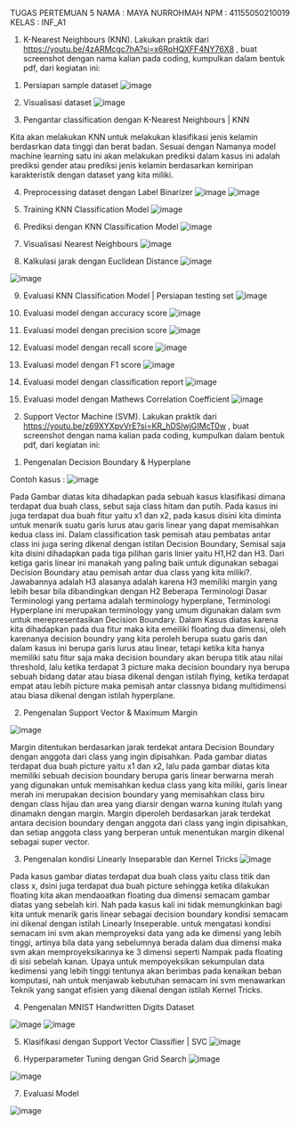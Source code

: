 TUGAS PERTEMUAN 5
NAMA	: MAYA NURROHMAH
NPM		: 41155050210019
KELAS	: INF_A1

1.	K-Nearest Neighbours (KNN). Lakukan praktik dari https://youtu.be/4zARMcgc7hA?si=x6RoHQXFF4NY76X8 , buat screenshot dengan nama kalian pada coding, kumpulkan dalam bentuk pdf, dari kegiatan ini:
1)	Persiapan sample dataset
 ![image](https://github.com/user-attachments/assets/47d2247c-e07e-428b-84b1-cc778f8dafe5)

2)	Visualisasi dataset
 ![image](https://github.com/user-attachments/assets/20c45d3d-c887-4a7f-a6f6-f347019d8392)


3)	Pengantar classification dengan K-Nearest Neighbours | KNN

Kita akan melakukan KNN untuk melakukan klasifikasi jenis kelamin berdasrkan data tinggi dan berat badan. Sesuai dengan Namanya model machine learning satu ini akan melakukan prediksi dalam kasus ini adalah prediksi gender atau prediksi jenis kelamin berdasarkan kemiripan karakteristik dengan dataset yang kita miliki.

4)	Preprocessing dataset dengan Label Binarizer
 ![image](https://github.com/user-attachments/assets/58b961d8-0644-4cea-811c-ccee5b3f36d3)
![image](https://github.com/user-attachments/assets/6da6c3ff-d714-4463-b5a2-ae706a973957)

5)	Training KNN Classification Model
 ![image](https://github.com/user-attachments/assets/715c1ba1-1269-4e5b-b748-07ee8e631b8b)

6)	Prediksi dengan KNN Classification Model
 ![image](https://github.com/user-attachments/assets/2f20032c-0e6f-45a0-9c88-6e33d91f61ba)


7)	Visualisasi Nearest Neighbours
 ![image](https://github.com/user-attachments/assets/111f748b-da1c-45d4-b55b-267e26de2f4b)

8)	Kalkulasi jarak dengan Euclidean Distance
 ![image](https://github.com/user-attachments/assets/c1396b81-95ea-484f-b92c-127cc031bd89)

 ![image](https://github.com/user-attachments/assets/6fb2110c-e081-4748-82ac-6176a57fdd84)

9)	Evaluasi KNN Classification Model | Persiapan testing set
 ![image](https://github.com/user-attachments/assets/1362800e-74af-4f65-bab1-b2beffef4de7)

10)	 Evaluasi model dengan accuracy score
 ![image](https://github.com/user-attachments/assets/4a6c03c5-8fb7-4563-8c69-4934af5e2e42)

11)	 Evaluasi model dengan precision score
![image](https://github.com/user-attachments/assets/995a0ade-1f7f-40a1-9c90-6fa529b3cb01)
 
12)	 Evaluasi model dengan recall score
 ![image](https://github.com/user-attachments/assets/71b5bfa1-ee55-4c0d-9e87-2521a8e8623e)

13)	 Evaluasi model dengan F1 score
![image](https://github.com/user-attachments/assets/df67f5b0-08a0-4f4e-b486-ad458171ed22)
 
14)	 Evaluasi model dengan classification report
 ![image](https://github.com/user-attachments/assets/400f46ea-02fa-434a-8800-b538d6ac4340)

15)	 Evaluasi model dengan Mathews Correlation Coefficient
 ![image](https://github.com/user-attachments/assets/60dd7fd1-0ed4-4c02-aee2-4d2b023cdf65)

2.	Support Vector Machine (SVM). Lakukan praktik dari https://youtu.be/z69XYXpvVrE?si=KR_hDSlwjGIMcT0w , buat screenshot dengan nama kalian pada coding, kumpulkan dalam bentuk pdf, dari kegiatan ini:
1)	Pengenalan Decision Boundary & Hyperplane
   
Contoh kasus :
![image](https://github.com/user-attachments/assets/09f871a2-a045-43b6-86d8-3f3356b65e39)





Pada Gambar diatas kita dihadapkan pada sebuah kasus klasifikasi dimana terdapat dua buah class, sebut saja class hitam dan putih. Pada kasus ini juga terdapat dua buah fitur yaitu x1 dan x2, pada kasus disini kita diminta untuk menarik suatu garis lurus atau garis linear yang dapat memisahkan kedua class ini. Dalam classification task pemisah atau pembatas antar class ini juga sering dikenal dengan istilan Decision Boundary, Semisal saja kita disini dihadapkan pada tiga pilihan garis linier yaitu H1,H2 dan H3. Dari ketiga garis linear ini manakah yang paling baik untuk digunakan sebagai Decision Boundary atau pemisah antar dua class yang kita miliki?. Jawabannya adalah H3 alasanya adalah karena H3 memiliki margin yang lebih besar bila dibandingkan dengan H2
Beberapa Terminologi Dasar
Terminologi yang pertama adalah terminology hyperplane, Terminologi Hyperplane ini merupakan terminology yang umum digunakan dalam svm untuk merepresentasikan Decision Boundary.
Dalam Kasus diatas karena kita dihadapkan pada dua fitur maka kita emeiliki floating dua dimensi, oleh karenanya decision boundry yang kita peroleh berupa suatu garis dan dalam kasus ini berupa garis lurus atau linear, tetapi ketika kita hanya memiliki satu fitur saja maka decision boundary akan berupa titik atau nilai threshold, lalu ketika terdapat 3 picture maka decision boundary nya berupa sebuah bidang datar atau biasa dikenal dengan istilah flying, ketika terdapat empat atau lebih picture maka pemisah antar classnya bidang multidimensi atau biasa dikenal dengan istilah hyperplane. 

2)	Pengenalan Support Vector & Maximum Margin
   
 ![image](https://github.com/user-attachments/assets/6f0095ab-3413-4cc3-b04e-f25f1acf3c56)

Margin ditentukan berdasarkan jarak terdekat antara Decision Boundary dengan anggota dari class yang ingin dipisahkan.
Pada gambar diatas terdapat dua buah picture yaitu x1 dan x2, lalu pada gambar diatas kita memiliki sebuah decision boundary berupa garis linear berwarna merah yang digunakan untuk memisahkan kedua class yang kita miliki, garis linear merah ini merupakan decision boundary yang memisahkan class biru dengan class hijau dan area yang diarsir dengan warna kuning itulah yang dinamakn dengan margin. Margin diperoleh berdasarkan jarak terdekat antara decision boundary dengan anggota dari class yang ingin dipisahkan, dan setiap anggota class yang berperan untuk menentukan margin dikenal sebagai super vector.

3)	Pengenalan kondisi Linearly Inseparable dan Kernel Tricks
   ![image](https://github.com/user-attachments/assets/a2ef4050-913e-4a09-ba00-c93e9f1a669a)

Pada kasus gambar diatas terdapat dua buah class yaitu class titik dan class x, dsini juga terdapat dua buah picture sehingga ketika dilakukan floating kita akan mendaoatkan floating dua dimensi semacam gambar diatas yang sebelah kiri. Nah pada kasus kali ini tidak memungkinkan bagi kita untuk menarik garis linear sebagai decision boundary kondisi semacam ini dikenal dengan istilah Linearly Inseperable. untuk  mengatasi kondisi semacam ini svm akan memproyeksi data yang ada ke dimensi yang lebih tinggi, artinya bila data yang sebelumnya berada dalam dua dimensi maka svm akan memproyeksikannya ke 3 dimensi seperti Nampak pada floating di sisi sebelah kanan.
Upaya untuk mempoyeksikan sekumpulan data kedimensi yang lebih tinggi tentunya akan berimbas pada kenaikan beban komputasi, nah untuk menjawab kebutuhan semacam ini svm menawarkan Teknik yang sangat efisien yang dikenal dengan istilah Kernel Tricks.

4)	Pengenalan MNIST Handwritten Digits Dataset
 
![image](https://github.com/user-attachments/assets/b9be23f9-1276-4808-a500-7588e3804ffe)
![image](https://github.com/user-attachments/assets/3572c9e8-7176-4f3b-9ef2-f96ad782e41a)

5)	Klasifikasi dengan Support Vector Classifier | SVC
 ![image](https://github.com/user-attachments/assets/07ee4ec7-56d4-480d-a0ee-e978c6652b47)

6)	Hyperparameter Tuning dengan Grid Search
![image](https://github.com/user-attachments/assets/c0e9c925-087a-4612-8d32-b6cc9a328551)
 
![image](https://github.com/user-attachments/assets/d116e3a9-7e1e-4995-bc26-2ba5c420f595)
 



7)	Evaluasi Model
 
![image](https://github.com/user-attachments/assets/fd0de3e0-6785-4266-8668-672a8e4ea344)

